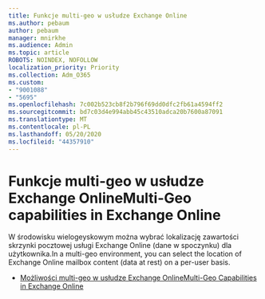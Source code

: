```yaml
---
title: Funkcje multi-geo w usłudze Exchange Online
ms.author: pebaum
author: pebaum
manager: mnirkhe
ms.audience: Admin
ms.topic: article
ROBOTS: NOINDEX, NOFOLLOW
localization_priority: Priority
ms.collection: Adm_O365
ms.custom:
- "9001088"
- "5695"
ms.openlocfilehash: 7c002b523cb8f2b796f69dd0dfc2fb61a4594ff2
ms.sourcegitcommit: bd7c03d4e994abb45c43510adca20b7600a87091
ms.translationtype: MT
ms.contentlocale: pl-PL
ms.lasthandoff: 05/20/2020
ms.locfileid: "44357910"
---
```

# <a name="multi-geo-capabilities-in-exchange-online"></a><span data-ttu-id="06394-102">Funkcje multi-geo w usłudze Exchange Online</span><span class="sxs-lookup"><span data-stu-id="06394-102">Multi-Geo capabilities in Exchange Online</span></span>

<span data-ttu-id="06394-103">W środowisku wielogeyskowym można wybrać lokalizację zawartości skrzynki pocztowej usługi Exchange Online (dane w spoczynku) dla użytkownika.</span><span class="sxs-lookup"><span data-stu-id="06394-103">In a multi-geo environment, you can select the location of Exchange Online mailbox content (data at rest) on a per-user basis.</span></span>
- [<span data-ttu-id="06394-104">Możliwości multi-geo w usłudze Exchange Online</span><span class="sxs-lookup"><span data-stu-id="06394-104">Multi-Geo Capabilities in Exchange Online</span></span>](https://docs.microsoft.com/office365/enterprise/multi-geo-capabilities-in-exchange-online)
